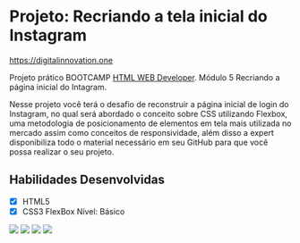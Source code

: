 # Projeto: Recriando a tela inicial do Instagram


https://digitalinnovation.one


Projeto prático BOOTCAMP [HTML WEB Developer](https://web.digitalinnovation.one/track/html-web-developer?tab=path). Módulo 5 Recriando a página inicial do Intagram.

Nesse projeto você terá o desafio de reconstruir a página inicial de login do Instagram, no qual será abordado o conceito sobre CSS utilizando Flexbox, uma metodologia de posicionamento de elementos em tela mais utilizada no mercado assim como conceitos de responsividade, além disso a expert disponibiliza todo o material necessário em seu GitHub para que você possa realizar o seu projeto.

## Habilidades Desenvolvidas
 - [x] HTML5
 - [x] CSS3 FlexBox
Nível: Básico

 [
![](https://camo.githubusercontent.com/30397c9df98ac1da26a8cf343965637687573f2f0e80884121290aaab40c1b38/68747470733a2f2f696d672e736869656c64732e696f2f62616467652f2d476d61696c2d2532334541343333353f7374796c653d666f722d7468652d6261646765266c6f676f3d676d61696c266c6f676f436f6c6f723d7768697465)](mailto:%20amirandamachado@gmail.com)  [![](https://camo.githubusercontent.com/c00f87aeebbec37f3ee0857cc4c20b21fefde8a96caf4744383ebfe44a47fe3f/68747470733a2f2f696d672e736869656c64732e696f2f62616467652f2d4c696e6b6564496e2d2532333030373742353f7374796c653d666f722d7468652d6261646765266c6f676f3d6c696e6b6564696e266c6f676f436f6c6f723d7768697465)](https://www.linkedin.com/in/andressamirandabio)  [![](https://camo.githubusercontent.com/33897f8d6f7866d6181528b429b987ed275bd739aad8058734b081d3f7756c66/68747470733a2f2f696d672e736869656c64732e696f2f62616467652f2d596f75747562652d2532333333333f7374796c653d666f722d7468652d6261646765266c6f676f3d796f7574756265266c6f676f436f6c6f723d7768697465)](https://www.youtube.com/channel/UC0muzD8cREcaKbbaJ1Soy3g)  [![](https://camo.githubusercontent.com/acaa286597b43c96dc02b69b90de15a65c52063e31835b763a061cc815f64bac/68747470733a2f2f696d672e736869656c64732e696f2f62616467652f2d496e7374616772616d2d2532334534343035463f7374796c653d666f722d7468652d6261646765266c6f676f3d696e7374616772616d266c6f676f436f6c6f723d7768697465)](https://instagram.com/dessamirandan)


